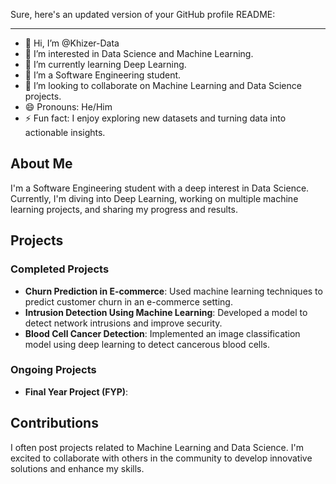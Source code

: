 Sure, here's an updated version of your GitHub profile README:

---

- 👋 Hi, I’m @Khizer-Data
- 👀 I’m interested in Data Science and Machine Learning.
- 🌱 I’m currently learning Deep Learning.
- 💼 I’m a Software Engineering student.
- 💞️ I’m looking to collaborate on Machine Learning and Data Science projects.
- 😄 Pronouns: He/Him
- ⚡ Fun fact: I enjoy exploring new datasets and turning data into actionable insights.

## About Me
I'm a Software Engineering student with a deep interest in Data Science. Currently, I'm diving into Deep Learning, working on multiple machine learning projects, and sharing my progress and results.

## Projects
### Completed Projects
- **Churn Prediction in E-commerce**: Used machine learning techniques to predict customer churn in an e-commerce setting.
- **Intrusion Detection Using Machine Learning**: Developed a model to detect network intrusions and improve security.
- **Blood Cell Cancer Detection**: Implemented an image classification model using deep learning to detect cancerous blood cells.

### Ongoing Projects
- **Final Year Project (FYP)**: 

## Contributions
I often post projects related to Machine Learning and Data Science. I'm excited to collaborate with others in the community to develop innovative solutions and enhance my skills.

